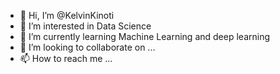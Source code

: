- 👋 Hi, I’m @KelvinKinoti
- 👀 I’m interested in Data Science
- 🌱 I’m currently learning Machine Learning and deep learning
- 💞️ I’m looking to collaborate on ...
- 📫 How to reach me ...

<!---
KelvinKinoti/KelvinKinoti is a ✨ special ✨ repository because its `README.md` (this file) appears on your GitHub profile.
You can click the Preview link to take a look at your changes.
--->
